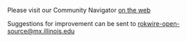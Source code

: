 Please visit our Community Navigator [on the web](https://rokwirecommunity.web.illinois.edu/navigator.htm)   

Suggestions for improvement can be sent to [rokwire-open-source@mx.illinois.edu](mailto:rokwire-open-source@mx.illinois.edu)

